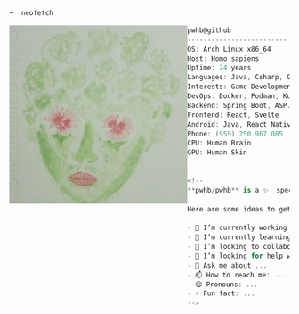 ```zsh
➜  neofetch 
```

<img align="left" src="https://github.com/pwhb/public/blob/main/images/painting_square.jpg?raw=true" alt="broccoli" width="320" /> 

```csharp
pwhb@github
-------------------------
OS: Arch Linux x86_64
Host: Homo sapiens
Uptime: 24 years
Languages: Java, Csharp, Go, Rust, JavaScript
Interests: Game Development, Artificial Intelligence
DevOps: Docker, Podman, Kubernetes
Backend: Spring Boot, ASP.NET, Gin, Express, Django
Frontend: React, Svelte
Android: Java, React Native
Phone: (959) 250 967 085
CPU: Human Brain
GPU: Human Skin


<!--
**pwhb/pwhb** is a ✨ _special_ ✨ repository because its `README.md` (this file) appears on your GitHub profile.

Here are some ideas to get you started:

- 🔭 I’m currently working on ...
- 🌱 I’m currently learning ...
- 👯 I’m looking to collaborate on ...
- 🤔 I’m looking for help with ...
- 💬 Ask me about ...
- 📫 How to reach me: ...
- 😄 Pronouns: ...
- ⚡ Fun fact: ...
-->
